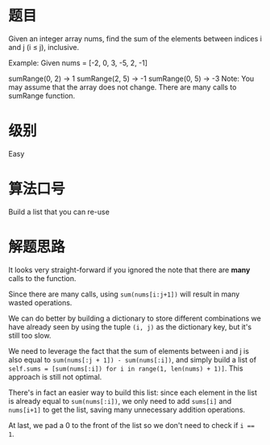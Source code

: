 # 题目
Given an integer array nums, find the sum of the elements between indices i and j (i ≤ j), inclusive.

Example:
Given nums = [-2, 0, 3, -5, 2, -1]

sumRange(0, 2) -> 1
sumRange(2, 5) -> -1
sumRange(0, 5) -> -3
Note:
You may assume that the array does not change.
There are many calls to sumRange function.

# 级别 
Easy

# 算法口号
Build a list that you can re-use

# 解题思路
It looks very straight-forward if you ignored the note that there are **many** calls to the function.  

Since there are many calls, using `sum(nums[i:j+1])` will result in many wasted operations.  

We can do better by building a dictionary to store different combinations we have already seen by using the tuple `(i, j)` as the dictionary key, but it's still too slow.  

We need to leverage the fact that the sum of elements between i and j is also equal to `sum(nums[:j + 1]) - sum(nums[:i])`, and simply build a list of `self.sums = [sum(nums[:i]) for i in range(1, len(nums) + 1)]`. This approach is still not optimal.  

There's in fact an easier way to build this list: since each element in the list is already equal to `sum(nums[:i])`, we only need to add `sums[i]` and `nums[i+1]` to get the list, saving many unnecessary addition operations.  

At last, we pad a 0 to the front of the list so we don't need to check if `i == 1`.